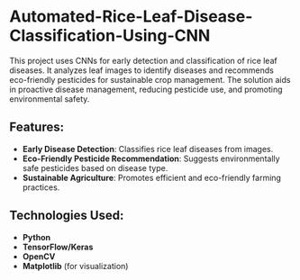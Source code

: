 # Automated-Rice-Leaf-Disease-Classification-Using-CNN
This project uses CNNs for early detection and classification of rice leaf diseases. It analyzes leaf images to identify diseases and recommends eco-friendly pesticides for sustainable crop management. The solution aids in proactive disease management, reducing pesticide use, and promoting environmental safety.

## Features:
- **Early Disease Detection**: Classifies rice leaf diseases from images.
- **Eco-Friendly Pesticide Recommendation**: Suggests environmentally safe pesticides based on disease type.
- **Sustainable Agriculture**: Promotes efficient and eco-friendly farming practices.

## Technologies Used:
- **Python**
- **TensorFlow/Keras**
- **OpenCV**
- **Matplotlib** (for visualization)
